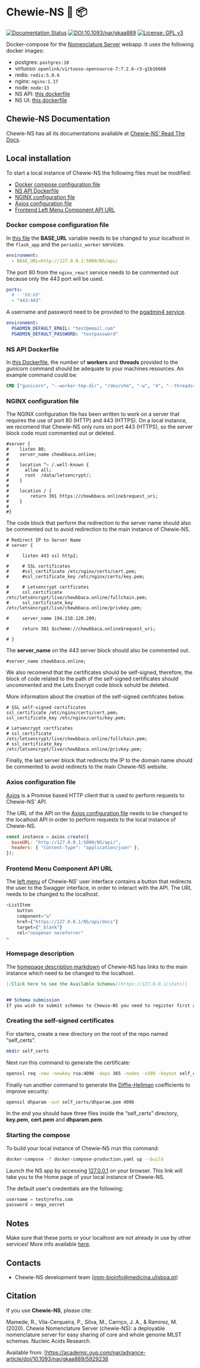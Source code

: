 # Chewie-NS :whale2: :package:

[![Documentation Status](https://readthedocs.org/projects/chewie-ns/badge/?version=latest)](https://chewie-ns.readthedocs.io/en/latest/?badge=latest)
[![DOI:10.1093/nar/gkaa889](https://img.shields.io/badge/DOI-10.1093%2Fnar%2Fgkaa889-blue)](https://academic.oup.com/nar/advance-article/doi/10.1093/nar/gkaa889/5929238)
[![License: GPL v3](https://img.shields.io/github/license/B-UMMI/Chewie-NS)](https://www.gnu.org/licenses/gpl-3.0)

Docker-compose for the [Nomenclature Server](https://github.com/B-UMMI/Nomenclature_Server) webapp.
It uses the following docker images:

- postgres: `postgres:10`
- virtuoso: `openlink/virtuoso-opensource-7:7.2.6-r3-g1b16668`
- redis: `redis:5.0.6`
- nginx: `nginx:1.17`
- node: `node:13`
- NS API: [this dockerfile](https://github.com/B-UMMI/Chewie-NS/blob/master/Dockerfile)
- NS UI: [this dockerfile](https://github.com/B-UMMI/Chewie-NS/blob/master/frontend_react/chewie_ns/Dockerfile.prod)

## Chewie-NS Documentation

Chewie-NS has all its documentations available at [Chewie-NS' Read The Docs](https://chewie-ns.readthedocs.io/en/latest/).

## Local installation

To start a local instance of Chewie-NS the following files must be modified:

- [Docker compose configuration file](https://github.com/B-UMMI/Chewie-NS/blob/master/docker-compose-production.yaml)
- [NS API Dockerfile](https://github.com/B-UMMI/Chewie-NS/blob/master/Dockerfile)
- [NGINX configuration file](https://github.com/B-UMMI/Chewie-NS/blob/master/frontend_react/chewie_ns/nginx.conf)
- [Axios configuration file](https://github.com/B-UMMI/Chewie-NS/blob/master/frontend_react/chewie_ns/src/axios-backend.js)
- [Frontend Left Menu Component API URL](https://github.com/B-UMMI/Chewie-NS/blob/master/frontend_react/chewie_ns/src/components/Navigation/MuiSideDrawer/MuiSideDrawer.js)

### Docker compose configuration file

In [this file](https://github.com/B-UMMI/Chewie-NS/blob/9f5871b88672cb7f7819a0cf80b987abf2bb55dc/docker-compose-production.yaml#L19) the **BASE_URL** variable needs to be changed to your localhost in the `flask_app` and the `periodic_worker` services.

```yaml
environment:
  - BASE_URL=http://127.0.0.1:5000/NS/api/
```

The port 80 from the `nginx_react` service needs to be commented out because only the 443 port will be used.

```yaml
ports:
  # - "80:80"
  - "443:443"

```

A username and password need to be provided to the [pgadmin4 service](https://github.com/B-UMMI/Chewie-NS/blob/612fad1edfd0691e30b3fa878d7b13bfb9f3eb97/docker-compose-production.yaml#L51).

```yaml
environment:
  PGADMIN_DEFAULT_EMAIL: "test@email.com"
  PGADMIN_DEFAULT_PASSWORD: "testpassword"
```

### NS API Dockerfile

In [this Dockerfile](https://github.com/B-UMMI/Chewie-NS/blob/9f5871b88672cb7f7819a0cf80b987abf2bb55dc/Dockerfile#L31), the number of **workers** and **threads** provided to the _gunicorn_ command should be adequate to your machines resources.
An example command could be:

```dockerfile
CMD ["gunicorn", "--worker-tmp-dir", "/dev/shm", "-w", "4", "--threads=2", "--worker-class=gthread", "-b", "0.0.0.0:5000", "wsgi:app"]
```

### NGINX configuration file

The NGINX configuration file has been written to work on a server that requires the use of port 80 (HTTP) and 443 (HTTPS).
On a local instance, we recomend that Chewie-NS only runs on port 443 (HTTPS), so the server block code must commented out or deleted.

```nginx
#server {
#    listen 80;
#    server_name chewbbaca.online;
#
#    location ^~ /.well-known {
#      allow all;
#      root  /data/letsencrypt/;
#    }
#
#    location / {
#        return 301 https://chewbbaca.online$request_uri;
#    }
#
#}
```

The code block that perform the redirection to the server name should also be commented out to avoid redirection to the main instance of Chewie-NS.

```nginx
# Redirect IP to Server Name
# server {
    
#     listen 443 ssl http2;

#     # SSL certificates
#     #ssl_certificate /etc/nginx/certs/cert.pem;
#     #ssl_certificate_key /etc/nginx/certs/key.pem;

#     # Letsencrypt certficates
#     ssl_certificate /etc/letsencrypt/live/chewbbaca.online/fullchain.pem;
#     ssl_certificate_key /etc/letsencrypt/live/chewbbaca.online/privkey.pem;

#     server_name 194.210.120.209;

#     return 301 $scheme://chewbbaca.online$request_uri;

# }
```

The **server_name** on the 443 server block should also be commented out.

```nginx
#server_name chewbbaca.online;
```

We also recomend that the certificates should be self-signed, therefore, the block of code related to the path of the self-signed certificates should uncommented and the Lets Encrypt code block sohuld be deleted.

More information about the creation of the self-signed certifcates below.

```nginx
# SSL self-signed certificates
ssl_certificate /etc/nginx/certs/cert.pem;
ssl_certificate_key /etc/nginx/certs/key.pem;

# Letsencrypt certficates
# ssl_certificate /etc/letsencrypt/live/chewbbaca.online/fullchain.pem;
# ssl_certificate_key /etc/letsencrypt/live/chewbbaca.online/privkey.pem;
```

Finally, the last server block that redirects the IP to the domain name should be commented to avoid redirects to the main Chewie-NS website.

### Axios configuration file

[Axios](https://github.com/axios/axios) is a Promise based HTTP client that is used to perform requests to Chewie-NS' API.

The URL of the API on the [Axios configuration file](https://github.com/B-UMMI/Chewie-NS/blob/master/frontend_react/chewie_ns/src/axios-backend.js) needs to be changed to the localhost API in order to perform requests to the local instance of Chewie-NS.

```js
const instance = axios.create({
  baseURL: "http://127.0.0.1:5000/NS/api/",
  headers: { "Content-Type": "application/json" },
});
```

### Frontend Menu Component API URL

The [left menu](https://github.com/B-UMMI/Chewie-NS/blob/93063e3534cca77820bbd3490fa4445d41769f94/frontend_react/chewie_ns/src/components/Navigation/MuiSideDrawer/MuiSideDrawer.js#L225) of Chewie-NS' user interface contains a button that redirects the user to the Swagger interface, in order to interact with the API.
The URL needs to be changed to the localhost.

```js
<ListItem
    button
    component="a"
    href={"https://127.0.0.1/NS/api/docs"}
    target={"_blank"}
    rel="noopener noreferrer"
>
```

### Homepage description

The [homepage description markdown](https://github.com/B-UMMI/Chewie-NS/blob/master/frontend_react/chewie_ns/src/components/data/chewie.js) of Chewie-NS has links to the main instance which need to be changed to the localhost.

```md
|[Click here to see the Available Schemas](https://127.0.0.1/stats)|


## Schema submission
If you wish to submit schemas to Chewie-NS you need to register first at the [Register](https://127.0.0.1/register) page.
```

### Creating the self-signed certificates

For starters, create a new directory on the root of the repo named “self_certs”.

```bash
mkdir self_certs
```

Next run this command to generate the certificate:

```bash
openssl req -new -newkey rsa:4096 -days 365 -nodes -x509 -keyout self_certs/key.pem -out self_certs/cert.pem
```

Finally run another command to generate the [Diffie-Hellman](https://en.wikipedia.org/wiki/Diffie%E2%80%93Hellman_key_exchange) coefficients to improve security:

```bash
openssl dhparam -out self_certs/dhparam.pem 4096
```

In the end you should have three files inside the “self_certs” directory, **key.pem**, **cert.pem** and **dhparam.pem**.

### Starting the compose

To build your local instance of Chewie-NS rrun this command:

```bash
docker-compose -f docker-compose-production.yaml up --build
```

Launch the NS app by accessing [127.0.0.1](https://127.0.0.1) on your browser. This link will take you to the Home page of your local instance of Chewie-NS.

The default user's credentials are the following:

```py
username = test@refns.com
password = mega_secret
```

## Notes

Make sure that these ports or your localhost are not already in use by other services!
More info available [here](https://www.cyberciti.biz/faq/unix-linux-check-if-port-is-in-use-command/).

## Contacts

- Chewie-NS development team (imm-bioinfo@medicina.ulisboa.pt)

## Citation

If you use **Chewie-NS**, please cite: 

Mamede, R., Vila-Cerqueira, P., Silva, M., Carriço, J. A., & Ramirez, M. (2020). Chewie Nomenclature Server (chewie-NS): a deployable nomenclature server for easy sharing of core and whole genome MLST schemas. Nucleic Acids Research.

Available from: [https://academic.oup.com/nar/advance-article/doi/10.1093/nar/gkaa889/5929238
